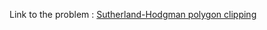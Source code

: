 Link to the problem : [Sutherland-Hodgman polygon clipping](https://www.rosettacode.org/wiki/Sutherland-Hodgman_polygon_clipping)
